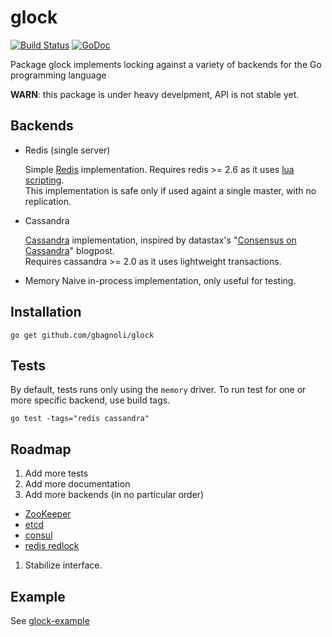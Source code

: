 glock
=====

[![Build Status](https://travis-ci.org/gbagnoli/glock.png?branch=master)](https://travis-ci.org/gbagnoli/glock)
[![GoDoc](http://godoc.org/github.com/gbagnoli/glock?status.png)](http://godoc.org/github.com/gbagnoli/glock)

Package glock implements locking against a variety of backends for the Go
programming language

**WARN**: this package is under heavy develpment, API is not stable yet.

Backends
--------

* Redis (single server)

  Simple [Redis](http://redis.io/) implementation. Requires redis >= 2.6 as it
  uses [lua scripting](http://redis.io/commands/eval).  
  This implementation is safe only if used againt a single master, with no
  replication.

* Cassandra

  [Cassandra](http://cassandra.apache.org/) implementation, inspired by
  datastax's "[Consensus on Cassandra](http://cassandra.apache.org/)" blogpost.  
  Requires cassandra >= 2.0 as it uses lightweight transactions.

* Memory
  Naive in-process implementation, only useful for testing.

Installation
------------

```
go get github.com/gbagnoli/glock
```

Tests
-----

By default, tests runs only using the `memory` driver.
To run test for one or more specific backend, use build tags.

```
go test -tags="redis cassandra"
```

Roadmap
-------

1. Add more tests
1. Add more documentation
1. Add more backends (in no particular order)
  * [ZooKeeper](https://zookeeper.apache.org/)
  * [etcd](https://github.com/coreos/etcd)
  * [consul](https://www.consul.io/)
  * [redis redlock](http://redis.io/topics/distlock)
1. Stabilize interface.

Example
-------

See [glock-example](./glock-example)
